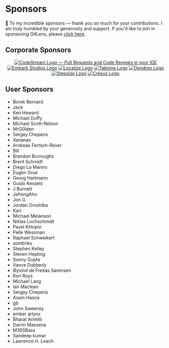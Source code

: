 # Sponsors

&#x1f496; To my incredible sponsors &mdash; thank you so much for your contributions. I am truly humbled by your generosity and support. If you'd like to join in sponsoring GitLens, please [click here](https://gitlens.amod.io/#sponsor).

## Corporate Sponsors

<p align="center">
  <a title="Try CodeStream &mdash; Pull Requests and Code Reviews in your IDE" href="https://sponsorlink.codestream.com/?utm_source=vscmarket&utm_medium=banner&utm_campaign=gitlens"><img src="https://alt-images.codestream.com/codestream_logo_gitlens_vscmarket.png" alt="CodeStream Logo &mdash; Pull Requests and Code Reviews in your IDE"/></a>
  <a title="Visit Embark Studios" href="https://embark-studios.com"><img src="https://raw.githubusercontent.com/eamodio/vscode-gitlens/main/images/docs/sponsors/embark-studios_dark.png" alt="Embark Studios Logo"/></a>
  <a title="Visit Localize" href="https://localizejs.com"><img src="https://raw.githubusercontent.com/eamodio/vscode-gitlens/main/images/docs/sponsors/localize_dark.png" alt="Localize Logo"/></a>
  <a title="Try Tabnine Autocomplete" href="http://wd5a.2.vu/GitLens"><img src="https://raw.githubusercontent.com/eamodio/vscode-gitlens/main/images/docs/sponsors/tabnine.png" alt="Tabnine Logo"/></a>
  <a title="Try Dendron — the IDE for General Knowledge" href="https://www.dendron.so"><img src="https://raw.githubusercontent.com/eamodio/vscode-gitlens/main/images/docs/sponsors/dendron.png" alt="Dendron Logo"/></a>
  <a title="Try Stepsize" href="https://marketplace.visualstudio.com/items?itemName=Stepsize.stepsize"><img src="https://raw.githubusercontent.com/eamodio/vscode-gitlens/main/images/docs/sponsors/stepsize.png" alt="Stepsize Logo"/></a>
  <a title="Visit Crésus" href="https://cresus.ch"><img src="https://raw.githubusercontent.com/eamodio/vscode-gitlens/main/images/docs/sponsors/cresus.png" alt="Crésus Logo"/></a>
</p>

## User Sponsors

- Borek Bernard
- Jack
- Ken Howard
- Michael Duffy
- Michael Scott-Nelson
- MrG0lden
- Sergey Cheperis
- Xananax
- Andreas Fertsch-Röver
- Bill
- Brandon Burroughs
- Brent Schmidt
- Diego La Manno
- Eugen Grue
- Georg Hartmann
- Guido Kessels
- J Burnett
- JehongAhn
- Jon G
- Jordan Oroshiba
- Karl
- Michael Melanson
- Niklas Lochschmidt
- Pavel Khlopin
- Pelle Wessman
- Raphael Schweikert
- sombriks
- Stephen Kelley
- Steven Hepting
- Sunny Gupta
- Vance Dubberly
- Øyvind de Freitas Sørensen
- Kori Roys
- Michael Lang
- Ian Maclean
- Sergey Cheperis
- Asem Hasna
- gb
- John Sweeney
- ember arlynx
- Bharat Arimilli
- Darrin Massena
- M365Bass
- Sandeep kumar
- Lawrence H. Leach
